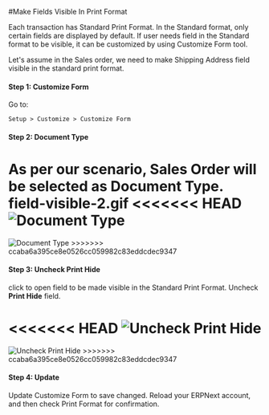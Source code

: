#Make Fields Visible In Print Format

Each transaction has Standard Print Format. In the Standard format, only certain fields are displayed by default. If  user needs field in the Standard format to be visible, it can be customized by using Customize Form tool.

Let's assume in the Sales order, we need to make Shipping Address field visible in the standard print format.

#### Step 1: Customize Form

Go to:

`Setup > Customize > Customize Form`

#### Step 2: Document Type

As per our scenario, Sales Order will be selected as Document Type.
field-visible-2.gif
<<<<<<< HEAD
<img alt="Document Type" class="screenshot" src="/docs/assets/img/articles/print-visible-1.png">
=======
<img alt="Document Type" class="screenshot" src="{{docs_base_url}}/assets/img/articles/print-visible-1.png">
>>>>>>> ccaba6a395ce8e0526cc059982c83eddcdec9347

#### Step 3: Uncheck Print Hide

click to open field to be made visible in the Standard Print Format. Uncheck **Print Hide** field.

<<<<<<< HEAD
<img alt="Uncheck Print Hide " class="screenshot" src="/docs/assets/img/articles/print-visible-2.gif">
=======
<img alt="Uncheck Print Hide " class="screenshot" src="{{docs_base_url}}/assets/img/articles/print-visible-2.gif">
>>>>>>> ccaba6a395ce8e0526cc059982c83eddcdec9347

#### Step 4: Update

Update Customize Form to save changed. Reload your ERPNext account, and then check Print Format for confirmation.

